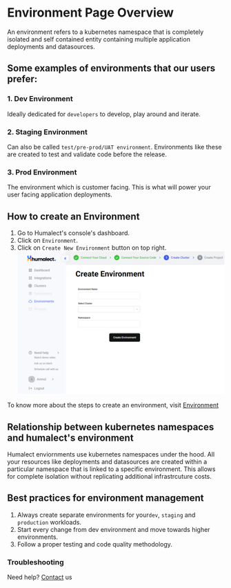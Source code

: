 # Environment Page Overview
An environment refers to a kubernetes namespace that is completely isolated and self contained entity containing multiple application deployments and datasources.

## Some examples of environments that our users prefer:

### 1. Dev Environment
Ideally dedicated for `developers` to develop, play around and iterate.

### 2. Staging Environment
Can also be called `test/pre-prod/UAT environment`. Environments like these are created to test and validate code before the release.

### 3. Prod Environment
The environment which is customer facing. This is what will power your user facing application deployments.

## How to create an Environment
1. Go to Humalect's console's dashboard.
2. Click on `Environment`.
3. Click on `Create New Environment` button on top right.
![env](./../../static/img/env.png)

To know more about the steps to create an environment, visit [Environment](./create-an-environment)

## Relationship between kubernetes namespaces and humalect's environment
Humalect enviornments use kubernetes namespaces under the hood. All your resources like deployments and datasources are created within a particular namespace that is linked to a specific environment. This allows for complete isolation without replicating additional infrastrcuture costs.

## Best practices for environment management
1. Always create separate environments for your`dev`, `staging` and `production` workloads.
2. Start every change from dev environment and move towards higher environments.
3. Follow a proper testing and code quality methodology.


### Troubleshooting
Need help? [Contact](./../Contact-us/reach-out-to-us) us
